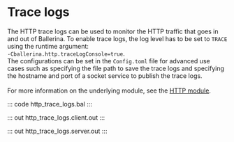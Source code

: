 # Trace logs

The HTTP trace logs can be used to monitor the HTTP traffic that goes in and out of Ballerina.
To enable trace logs, the log level has to be set to `TRACE` using the runtime argument:
<br> `-Cballerina.http.traceLogConsole=true`. <br>
The configurations can be set in the `Config.toml` file for advanced use cases such as specifying the file path
to save the trace logs and specifying the hostname and port of a socket service to publish the trace logs.<br/><br/>
For more information on the underlying module,
see the [HTTP module](https://docs.central.ballerina.io/ballerina/http/latest/).

::: code http_trace_logs.bal :::

::: out http_trace_logs.client.out :::

::: out http_trace_logs.server.out :::